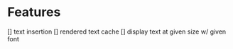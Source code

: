 Features
========
[] text insertion
[] rendered text cache
[] display text at given size w/ given font
